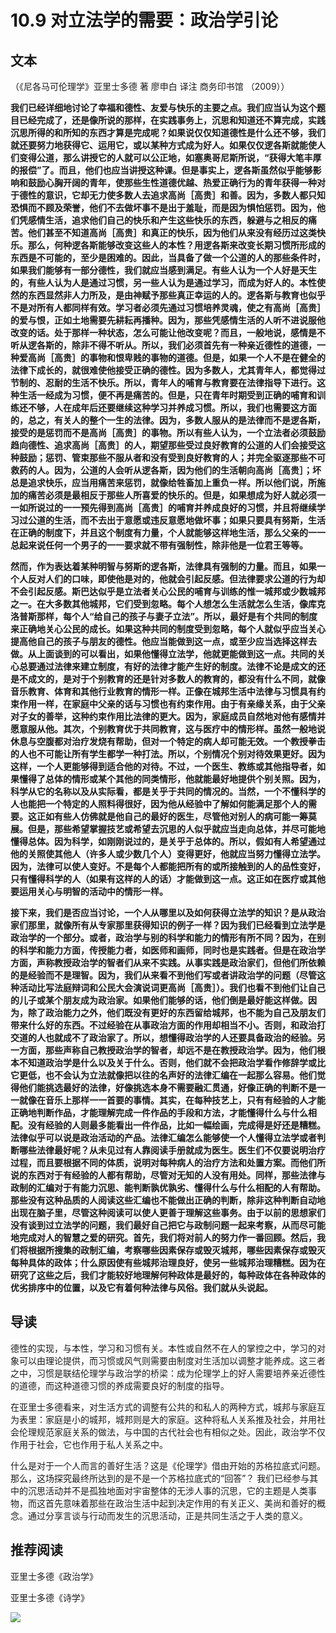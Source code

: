 # 10.9 对立法学的需要：政治学引论	

## 文本

（《尼各马可伦理学》亚里士多德 著 廖申白 译注 商务印书馆 （2009））

**我们已经详细地讨论了幸福和德性、友爱与快乐的主要之点。我们应当认为这个题目已经完成了，还是像所说的那样，在实践事务上，沉思和知道还不算完成，实践沉思所得的和所知的东西才算是完成呢？如果说仅仅知道德性是什么还不够，我们就还要努力地获得它、运用它，或以某种方式成为好人。如果仅仅逻各斯就能使人们变得公道，那么讲授它的人就可以公正地，如塞奥哥尼斯所说，“获得大笔丰厚的报偿”了。而且，他们也应当讲授这种课。但是事实上，逻各斯虽然似乎能够影响和鼓励心胸开阔的青年，使那些生性道德优越、热爱正确行为的青年获得一种对于德性的意识，它却无力使多数人去追求高尚［高贵］和善。因为，多数人都只知恐惧而不顾及荣誉，他们不去做坏事不是出于羞耻，而是因为惧怕惩罚。因为，他们凭感情生活，追求他们自己的快乐和产生这些快乐的东西，躲避与之相反的痛苦。他们甚至不知道高尚［高贵］和真正的快乐，因为他们从来没有经历过这类快乐。那么，何种逻各斯能够改变这些人的本性？用逻各斯来改变长期习惯所形成的东西是不可能的，至少是困难的。因此，当具备了做一个公道的人的那些条件时，如果我们能够有一部分德性，我们就应当感到满足。有些人认为一个人好是天生的，有些人认为人是通过习惯，另一些人认为是通过学习，而成为好人的。本性使然的东西显然非人力所及，是由神赋予那些真正幸运的人的。逻各斯与教育也似乎不是对所有人都同样有效。学习者必须先通过习惯培养灵魂，使之有高尚［高贵］的爱与恨，正如土地需要先耕耘再播种。因为，那些凭感情生活的人听不进说服他改变的话。处于那样一种状态，怎么可能让他改变呢？而且，一般地说，感情是不听从逻各斯的，除非不得不听从。所以，我们必须首先有一种亲近德性的道德，一种爱高尚［高贵］的事物和恨卑贱的事物的道德。但是，如果一个人不是在健全的法律下成长的，就很难使他接受正确的德性。因为多数人，尤其青年人，都觉得过节制的、忍耐的生活不快乐。所以，青年人的哺育与教育要在法律指导下进行。这种生活一经成为习惯，便不再是痛苦的。但是，只在青年时期受到正确的哺育和训练还不够，人在成年后还要继续这种学习并养成习惯。所以，我们也需要这方面的，总之，有关人的整个一生的法律。因为，多数人服从的是法律而不是逻各斯，接受的是惩罚而不是高尚［高贵］的事物。所以有些人认为，一个立法者必须鼓励趋向德性、追求高尚［高贵］的人，期望那些受过良好教育的公道的人们会接受这种鼓励；惩罚、管束那些不服从者和没有受到良好教育的人；并完全驱逐那些不可救药的人。因为，公道的人会听从逻各斯，因为他们的生活朝向高尚［高贵］；坏总是追求快乐，应当用痛苦来惩罚，就像给牲畜加上重负一样。所以他们说，所施加的痛苦必须是最相反于那些人所喜爱的快乐的。但是，如果想成为好人就必须一一如所说过的一一预先得到高尚［高贵］的哺育并养成良好的习惯，并且将继续学习过公道的生活，而不去出于意愿或违反意愿地做坏事；如果只要具有努斯，生活在正确的制度下，并且这个制度有力量，个人就能够这样地生活，那么父亲的一一总起来说任何一个男子的一一要求就不带有强制性，除非他是一位君王等等。**

**然而，作为表达着某种明智与努斯的逻各斯，法律具有强制的力量。而且，如果一个人反对人们的口味，即使他是对的，他就会引起反感。但法律要求公道的行为却不会引起反感。斯巴达似乎是立法者关心公民的哺育与训练的惟一城邦或少数城邦之一。在大多数其他城邦，它们受到忽略。每个人想怎么生活就怎么生活，像库克洛普斯那样，每个人“给自己的孩子与妻子立法”。所以，最好是有个共同的制度来正确地关心公民的成长。如果这种共同的制度受到忽略，每个人就似乎应当关心提高他自己的孩子与朋友的德性。他应当能做到这一点，或至少应当选择这样去做。从上面谈到的可以看出，如果他懂得立法学，他就更能做到这一点。共同的关心总要通过法律来建立制度，有好的法律才能产生好的制度。法律不论是成文的还是不成文的，是对于个别教育的还是针对多数人的教育的，都没有什么不同，就像音乐教育、体育和其他行业教育的情形一样。正像在城邦生活中法律与习惯具有约束作用一样，在家庭中父亲的话与习惯也有约束作用。由于有亲缘关系，由于父亲对子女的善举，这种约束作用比法律的更大。因为，家庭成员自然地对他有感情并愿意服从他。其次，个别教育优于共同教育，这与医疗中的情形样。虽然一般地说休息与空腹都对治疗发烧有帮助，但对一个特定的病人却可能无效。一个教授拳击的人也不可能让所有学生都学一种打法。所以，个别情况个别对待效果更好。因为这样，一个人更能够得到适合他的对待。不过，一个医生、教练或其他指导者，如果懂得了总体的情形或某个其他的同类情形，他就能最好地提供个别关照。因为，科学从它的名称以及从实际看，都是关乎于共同的情况的。当然，一个不懂科学的人也能把一个特定的人照料得很好，因为他从经验中了解如何能满足那个人的需要。这正如有些人仿佛就是他自己的最好的医生，尽管他对别人的病可能一筹莫展。但是，那些希望掌握技艺或希望去沉思的人似乎就应当走向总体，并尽可能地懂得总体。因为科学，如刚刚说过的，是关乎于总体的。所以，假如有人希望通过他的关照使其他人（许多人或少数几个人）变得更好，他就应当努力懂得立法学。因为，法律可以使人变好。不是每个人都能把所有的或所接触到的人的品性变好，只有懂得科学的人（如果有这样的人的话）才能做到这一点。这正如在医疗或其他要运用关心与明智的活动中的情形一样。**

**接下来，我们是否应当讨论，一个人从哪里以及如何获得立法学的知识？是从政治家们那里，就像所有从专家那里获得知识的例子一样？因为我们已经看到立法学是政治学的一个部分。或者，政治学与别的科学和能力的情形有所不同？因为，在别的科学和能力方面，传授能力者，如医师和画师，同时也是实践者。但是在政治学方面，声称教授政治学的智者们从来不实践。从事实践是政治家们，但他们所依赖的是经验而不是理智。因为，我们从来看不到他们写或者讲政治学的问题（尽管这种活动比写法庭辩词和公民大会演说词更高尚［高贵］）。我们也看不到他们让自己的儿子或某个朋友成为政治家。如果他们能够的话，他们倒是最好能这样做。因为，除了政治能力之外，他们既没有更好的东西留给城邦，也不能为自己及朋友们带来什么好的东西。不过经验在从事政治方面的作用却相当不小。否则，和政治打交道的人也就成不了政治家了。所以，想懂得政治学的人还要具备政治的经验。另一方面，那些声称自己教授政治学的智者，却远不是在教授政治学。因为，他们根本不知道政治学是什么以及关于什么。否则，他们就不会把政治学看作修辞学或比它更低，也不会认为立法就像把以往的名声好的法律汇编在一起那么容易。他们觉得他们能挑选最好的法律，好像挑选本身不需要融汇贯通，好像正确的判断不是一一就像在音乐上那样一一首要的事情。其实，在每种技艺上，只有有经验的人才能正确地判断作品，才能理解完成一件作品的手段和方法，才能懂得什么与什么相配。没有经验的人则最多能看出一件作品，比如一幅绘画，完成得是好还是糟糕。法律似乎可以说是政治活动的产品。法律汇编怎么能够使一个人懂得立法学或者判断哪些法律最好呢？从未见过有人靠阅读手册就成为医生。医生们不仅要说明治疗过程，而且要根据不同的体质，说明对每种病人的治疗方法和处置方案。而他们所说的东西对于有经验的人都有帮助，尽管对无知的人没有用处。同样，那些法律与政制的汇编对于有能力沉思、能判断孰优孰劣、懂得什么与什么相配的人有帮助。那些没有这种品质的人阅读这些汇编也不能做出正确的判断，除非这种判断自动地出现在脑子里，尽管这种阅读可以使人更善于理解这些事务。由于以前的思想家们没有谈到过立法学的问题，我们最好自己把它与政制问题一起来考察，从而尽可能地完成对人的智慧之爱的研究。首先，我们将对前人的努力作一番回顾。然后，我们将根据所搜集的政制汇编，考察哪些因素保存或毁灭城邦，哪些因素保存或毁灭每种具体的政体；什么原因使有些城邦治理良好，使另一些城邦治理糟糕。因为在研究了这些之后，我们才能较好地理解何种政体是最好的，每种政体在各种政体的优劣排序中的位置，以及它有着何种法律与风俗。我们就从头说起。**

## 导读

德性的实现，与本性，学习和习惯有关。本性或自然不在人的掌控之中，学习的对象可以由理论提供，而习惯或风气则需要由制度对生活加以调整才能养成。这三者之中，习惯是联结伦理学与政治学的桥梁：成为伦理学上的好人需要培养亲近德性的道德，而这种道德习惯的养成需要良好的制度的指导。

在亚里士多德看来，对生活方式的调整有公共的和私人的两种方式，城邦与家庭互为表里：家庭是小的城邦，城邦则是大的家庭。这种将私人关系推及社会，并用社会伦理规范家庭关系的做法，与中国的古代社会也有相似之处。因此，政治学不仅作用于社会，它也作用于私人关系之中。

什么是对于一个人而言的善好生活？这是《伦理学》借由开始的苏格拉底式问题。那么，这场探究最终所达到的是不是一个苏格拉底式的“回答”？ 我们已经参与其中的沉思活动并不是孤独地面对宇宙整体的无涉人事的沉思，它的主题是人类事物，而这首先意味着那些在政治生活中起到决定作用的有关正义、美尚和善好的概念。通过分享言谈与行动而发生的沉思活动，正是共同生活之于人类的意义。

## 推荐阅读

亚里士多德《政治学》

亚里士多德《诗学》


![](../.gitbook/assets/qr.png)


